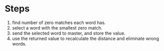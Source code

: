 # Steps
1. find number of zero matches each word has.
2. select a word with the smallest zero match.
3. send the selected word to master, and store the value.
4. use the returned value to recalculate the distance and eliminate wrong words.
